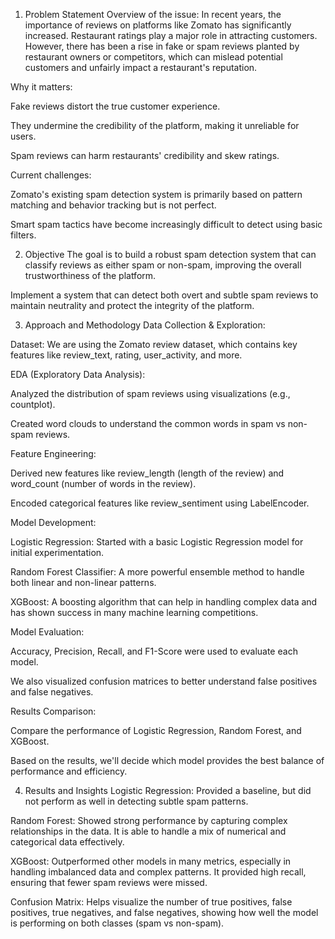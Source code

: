 1. Problem Statement
Overview of the issue:
In recent years, the importance of reviews on platforms like Zomato has significantly increased. Restaurant ratings play a major role in attracting customers. However, there has been a rise in fake or spam reviews planted by restaurant owners or competitors, which can mislead potential customers and unfairly impact a restaurant's reputation.

Why it matters:

Fake reviews distort the true customer experience.

They undermine the credibility of the platform, making it unreliable for users.

Spam reviews can harm restaurants' credibility and skew ratings.

Current challenges:

Zomato's existing spam detection system is primarily based on pattern matching and behavior tracking but is not perfect.

Smart spam tactics have become increasingly difficult to detect using basic filters.

2. Objective
The goal is to build a robust spam detection system that can classify reviews as either spam or non-spam, improving the overall trustworthiness of the platform.

Implement a system that can detect both overt and subtle spam reviews to maintain neutrality and protect the integrity of the platform.

3. Approach and Methodology
Data Collection & Exploration:

Dataset: We are using the Zomato review dataset, which contains key features like review_text, rating, user_activity, and more.

EDA (Exploratory Data Analysis):

Analyzed the distribution of spam reviews using visualizations (e.g., countplot).

Created word clouds to understand the common words in spam vs non-spam reviews.

Feature Engineering:

Derived new features like review_length (length of the review) and word_count (number of words in the review).

Encoded categorical features like review_sentiment using LabelEncoder.

Model Development:

Logistic Regression: Started with a basic Logistic Regression model for initial experimentation.

Random Forest Classifier: A more powerful ensemble method to handle both linear and non-linear patterns.

XGBoost: A boosting algorithm that can help in handling complex data and has shown success in many machine learning competitions.

Model Evaluation:

Accuracy, Precision, Recall, and F1-Score were used to evaluate each model.

We also visualized confusion matrices to better understand false positives and false negatives.

Results Comparison:

Compare the performance of Logistic Regression, Random Forest, and XGBoost.

Based on the results, we'll decide which model provides the best balance of performance and efficiency.

4. Results and Insights
Logistic Regression: Provided a baseline, but did not perform as well in detecting subtle spam patterns.

Random Forest: Showed strong performance by capturing complex relationships in the data. It is able to handle a mix of numerical and categorical data effectively.

XGBoost: Outperformed other models in many metrics, especially in handling imbalanced data and complex patterns. It provided high recall, ensuring that fewer spam reviews were missed.

Confusion Matrix: Helps visualize the number of true positives, false positives, true negatives, and false negatives, showing how well the model is performing on both classes (spam vs non-spam).
